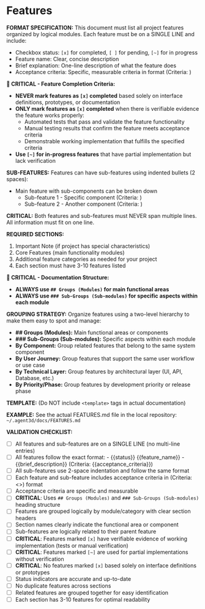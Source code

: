 # Features

**FORMAT SPECIFICATION:** This document must list all project features organized by logical modules. Each feature must be on a SINGLE LINE and include:
- Checkbox status: `[x]` for completed, `[ ]` for pending, `[~]` for in progress
- Feature name: Clear, concise description
- Brief explanation: One-line description of what the feature does
- Acceptance criteria: Specific, measurable criteria in format (Criteria: <criteria description>)

**🚨 CRITICAL - Feature Completion Criteria:**
- **NEVER mark features as `[x]` completed** based solely on interface definitions, prototypes, or documentation
- **ONLY mark features as `[x]` completed** when there is verifiable evidence the feature works properly:
  - Automated tests that pass and validate the feature functionality
  - Manual testing results that confirm the feature meets acceptance criteria
  - Demonstrable working implementation that fulfills the specified criteria
- **Use `[~]` for in-progress features** that have partial implementation but lack verification

**SUB-FEATURES:** Features can have sub-features using indented bullets (2 spaces):
- Main feature with sub-components can be broken down
  - Sub-feature 1 - Specific component (Criteria: <sub-criteria>)
  - Sub-feature 2 - Another component (Criteria: <sub-criteria>)

**CRITICAL:** Both features and sub-features must NEVER span multiple lines. All information must fit on one line.

**REQUIRED SECTIONS:**
1. Important Note (if project has special characteristics)
2. Core Features (main functionality modules)
3. Additional feature categories as needed for your project
4. Each section must have 3-10 features listed

**🔗 CRITICAL - Documentation Structure:**
- **ALWAYS use `## Groups (Modules)` for main functional areas**
- **ALWAYS use `### Sub-Groups (Sub-modules)` for specific aspects within each module**

**GROUPING STRATEGY:** Organize features using a two-level hierarchy to make them easy to spot and manage:
- **## Groups (Modules):** Main functional areas or components
- **### Sub-Groups (Sub-modules):** Specific aspects within each module
- **By Component:** Group related features that belong to the same system component
- **By User Journey:** Group features that support the same user workflow or use case
- **By Technical Layer:** Group features by architectural layer (UI, API, Database, etc.)
- **By Priority/Phase:** Group features by development priority or release phase

**TEMPLATE:** (Do NOT include `<template>` tags in actual documentation)
<template>
# Features

## Important Note
{{project_special_note}}

## {{module_name}} (e.g., Authentication & Security)

### {{sub_module_name}} (e.g., User Authentication)
- {{status}} {{feature_name}} - {{brief_description}} (Criteria: {{acceptance_criteria}})
- {{status}} {{feature_name}} - {{brief_description}} (Criteria: {{acceptance_criteria}})
  - {{status}} {{sub_feature_name}} - {{sub_component_description}} (Criteria: {{sub_criteria}})
  - {{status}} {{sub_feature_name}} - {{sub_component_description}} (Criteria: {{sub_criteria}})

### {{sub_module_name}} (e.g., Security & Permissions)
- {{status}} {{feature_name}} - {{brief_description}} (Criteria: {{acceptance_criteria}})

## {{module_name}} (e.g., User Interface Components)

### {{sub_module_name}} (e.g., Forms & Input)
- {{status}} {{feature_name}} - {{brief_description}} (Criteria: {{acceptance_criteria}})
- {{status}} {{feature_name}} - {{brief_description}} (Criteria: {{acceptance_criteria}})
  - {{status}} {{sub_feature_name}} - {{sub_component_description}} (Criteria: {{sub_criteria}})

### {{sub_module_name}} (e.g., Navigation & Layout)
- {{status}} {{feature_name}} - {{brief_description}} (Criteria: {{acceptance_criteria}})

## {{module_name}} (e.g., Data Management)

### {{sub_module_name}} (e.g., Data Storage)
- {{status}} {{feature_name}} - {{brief_description}} (Criteria: {{acceptance_criteria}})
- {{status}} {{feature_name}} - {{brief_description}} (Criteria: {{acceptance_criteria}})
</template>

**EXAMPLE:** See the actual FEATURES.md file in the local repository: `~/.agent3d/docs/FEATURES.md`

**VALIDATION CHECKLIST:**
- [ ] All features and sub-features are on a SINGLE LINE (no multi-line entries)
- [ ] All features follow the exact format: - {{status}} {{feature_name}} - {{brief_description}} (Criteria: {{acceptance_criteria}})
- [ ] All sub-features use 2-space indentation and follow the same format
- [ ] Each feature and sub-feature includes acceptance criteria in (Criteria: <>) format
- [ ] Acceptance criteria are specific and measurable
- [ ] **CRITICAL**: Uses `## Groups (Modules)` and `### Sub-Groups (Sub-modules)` heading structure
- [ ] Features are grouped logically by module/category with clear section headers
- [ ] Section names clearly indicate the functional area or component
- [ ] Sub-features are logically related to their parent feature
- [ ] **CRITICAL**: Features marked `[x]` have verifiable evidence of working implementation (tests or manual verification)
- [ ] **CRITICAL**: Features marked `[~]` are used for partial implementations without verification
- [ ] **CRITICAL**: No features marked `[x]` based solely on interface definitions or prototypes
- [ ] Status indicators are accurate and up-to-date
- [ ] No duplicate features across sections
- [ ] Related features are grouped together for easy identification
- [ ] Each section has 3-10 features for optimal readability
